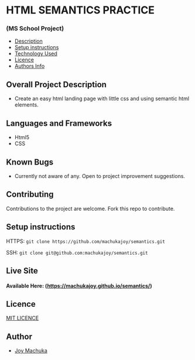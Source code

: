 # HTML SEMANTICS PRACTICE

### (MS School Project)

+ [Description](#overall-project-description)
+ [Setup instructions](#setup-instructions)
+ [Technology Used](#languages-and-frameworks)
+ [Licence](#Licence)
+ [Authors Info](#Author)
## Overall Project Description

- Create an easy html landing page with little css and using semantic html elements. 

## Languages and Frameworks

- Html5
- CSS

## Known Bugs

- Currently not aware of any. Open to project improvement suggestions.

## Contributing

Contributions to the project are welcome. Fork this repo to contribute.

## Setup instructions

HTTPS: `git clone https://github.com/machukajoy/semantics.git`

SSH: `git clone git@github.com:machukajoy/semantics.git`
## Live Site

#### Available Here: (https://machukajoy.github.io/semantics/)

## Licence
[MIT LICENCE](https://github.com/MachukaJoy/semantics/blob/master/LICENSE)
## Author

- [Joy Machuka](https://github.com/machukajoy)